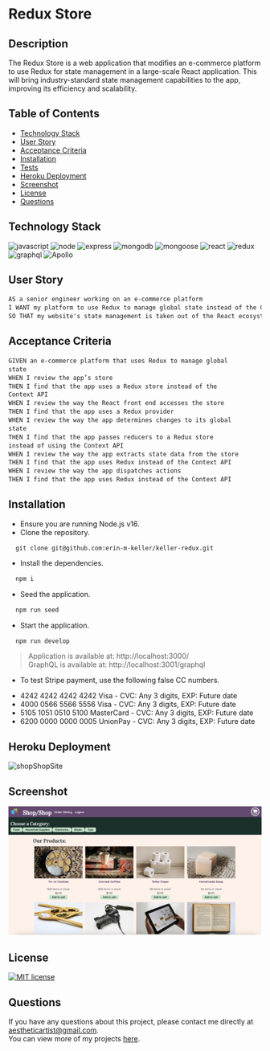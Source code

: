 # Redux Store

## Description

The Redux Store is a web application that modifies an e-commerce platform to use Redux for state management in a large-scale React application. This will bring industry-standard state management capabilities to the app, improving its efficiency and scalability.

  ## Table of Contents
  * [Technology Stack](#technology-stack)
  * [User Story](#user-story)
  * [Acceptance Criteria](#acceptance-criteria)
  * [Installation](#installation)
  * [Tests](#tests)
  * [Heroku Deployment](#heroku-deployment)
  * [Screenshot](#screenshot)
  * [License](#license)
  * [Questions](#questions)


## Technology Stack

![javascript](https://img.shields.io/badge/-JavaScript-61DAFB?color=red&style=flat)
![node](https://img.shields.io/badge/-Node.js-61DAFB?color=orange&style=flat)
![express](https://img.shields.io/badge/-Express.js-61DAFB?color=yellow&style=flat)
![mongodb](https://img.shields.io/badge/-MongoDB-61DAFB?color=green&style=flat)
![mongoose](https://img.shields.io/badge/-Mongoose-61DAFB?color=blue&style=flat)
![react](https://img.shields.io/badge/-React-61DAFB?color=purple&style=flat)
![redux](https://img.shields.io/badge/-Redux-61DAFB?color=indigo&style=flat)
![graphql](https://img.shields.io/badge/-GraphQL-61DAFB?color=violet&style=flat)
![Apollo](https://img.shields.io/badge/-Apollo-61DAFB?color=red&style=flat)

## User Story

```md
AS a senior engineer working on an e-commerce platform
I WANT my platform to use Redux to manage global state instead of the Context API
SO THAT my website's state management is taken out of the React ecosystem
```

## Acceptance Criteria

```md
GIVEN an e-commerce platform that uses Redux to manage global  
state
WHEN I review the app’s store
THEN I find that the app uses a Redux store instead of the  
Context API
WHEN I review the way the React front end accesses the store
THEN I find that the app uses a Redux provider
WHEN I review the way the app determines changes to its global  
state
THEN I find that the app passes reducers to a Redux store  
instead of using the Context API
WHEN I review the way the app extracts state data from the store
THEN I find that the app uses Redux instead of the Context API
WHEN I review the way the app dispatches actions
THEN I find that the app uses Redux instead of the Context API
```

## Installation
  * Ensure you are running Node.js v16.  
  * Clone the repository.
  ```
    git clone git@github.com:erin-m-keller/keller-redux.git
  ```
  * Install the dependencies.
  ```bash
    npm i 
  ```
  * Seed the application.
  ```bash
    npm run seed
  ```
  * Start the application.
  ```md
    npm run develop
  ```
  > Application is available at: http://localhost:3000/  
  > GraphQL is available at: http://localhost:3001/graphql  

  * To test Stripe payment, use the following false CC numbers.
  - 4242 4242 4242 4242	Visa - CVC: Any 3 digits, EXP: Future date
  - 4000 0566 5566 5556	Visa - CVC: Any 3 digits, EXP: Future date
  - 5105 1051 0510 5100	MasterCard - CVC: Any 3 digits, EXP: Future date
  - 6200 0000 0000 0005	UnionPay - CVC: Any 3 digits, EXP: Future date

## Heroku Deployment

![shopShopSite](https://keller-redux-6960698a5b38.herokuapp.com/)

## Screenshot

![shopShopScreenshot](./client/src/assets/images/finished-product.png)

## License

[![MIT license](https://img.shields.io/badge/License-MIT-purple.svg)](https://lbesson.mit-license.org/)

## Questions

If you have any questions about this project, please contact me directly at [aestheticartist@gmail.com](aestheticartist@gmail.com).  
You can view more of my projects [here](https://github.com/erin-m-keller).